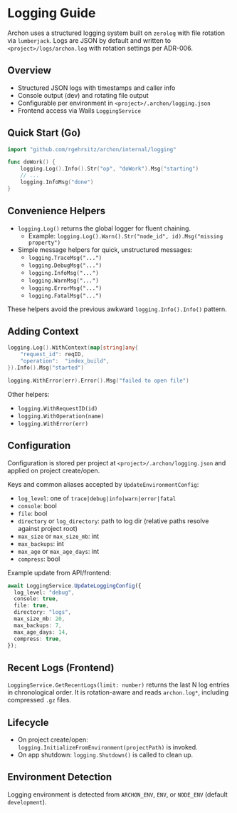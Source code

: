 # Logging Guide

Archon uses a structured logging system built on `zerolog` with file rotation via `lumberjack`. Logs are JSON by default and written to `<project>/logs/archon.log` with rotation settings per ADR-006.

## Overview

- Structured JSON logs with timestamps and caller info
- Console output (dev) and rotating file output
- Configurable per environment in `<project>/.archon/logging.json`
- Frontend access via Wails `LoggingService`

## Quick Start (Go)

```go
import "github.com/rgehrsitz/archon/internal/logging"

func doWork() {
    logging.Log().Info().Str("op", "doWork").Msg("starting")
    // ...
    logging.InfoMsg("done")
}
```

## Convenience Helpers

- `logging.Log()` returns the global logger for fluent chaining.
  - Example: `logging.Log().Warn().Str("node_id", id).Msg("missing property")`
- Simple message helpers for quick, unstructured messages:
  - `logging.TraceMsg("...")`
  - `logging.DebugMsg("...")`
  - `logging.InfoMsg("...")`
  - `logging.WarnMsg("...")`
  - `logging.ErrorMsg("...")`
  - `logging.FatalMsg("...")`

These helpers avoid the previous awkward `logging.Info().Info()` pattern.

## Adding Context

```go
logging.Log().WithContext(map[string]any{
    "request_id": reqID,
    "operation":  "index_build",
}).Info().Msg("started")

logging.WithError(err).Error().Msg("failed to open file")
```

Other helpers:
- `logging.WithRequestID(id)`
- `logging.WithOperation(name)`
- `logging.WithError(err)`

## Configuration

Configuration is stored per project at `<project>/.archon/logging.json` and applied on project create/open.

Keys and common aliases accepted by `UpdateEnvironmentConfig`:
- `log_level`: one of `trace|debug|info|warn|error|fatal`
- `console`: bool
- `file`: bool
- `directory` or `log_directory`: path to log dir (relative paths resolve against project root)
- `max_size` or `max_size_mb`: int
- `max_backups`: int
- `max_age` or `max_age_days`: int
- `compress`: bool

Example update from API/frontend:

```ts
await LoggingService.UpdateLoggingConfig({
  log_level: "debug",
  console: true,
  file: true,
  directory: "logs",
  max_size_mb: 20,
  max_backups: 7,
  max_age_days: 14,
  compress: true,
});
```

## Recent Logs (Frontend)

`LoggingService.GetRecentLogs(limit: number)` returns the last N log entries in chronological order. It is rotation-aware and reads `archon.log*`, including compressed `.gz` files.

## Lifecycle

- On project create/open: `logging.InitializeFromEnvironment(projectPath)` is invoked.
- On app shutdown: `logging.Shutdown()` is called to clean up.

## Environment Detection

Logging environment is detected from `ARCHON_ENV`, `ENV`, or `NODE_ENV` (default `development`).
